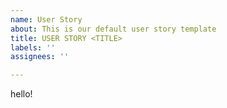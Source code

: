 ```yaml
---
name: User Story
about: This is our default user story template
title: USER STORY <TITLE>
labels: ''
assignees: ''

---
```


hello!
